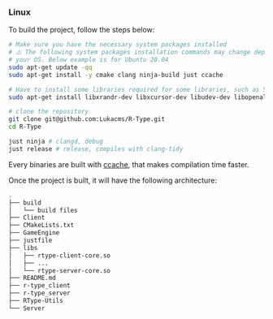### Linux
To build the project, follow the steps below:
```bash
# Make sure you have the necessary system packages installed
# ⚠️ The following system packages installation commands may change depending on 
# your OS. Below example is for Ubuntu 20.04
sudo apt-get update -qq
sudo apt-get install -y cmake clang ninja-build just ccache

# Have to install some libraries required for some libraries, such as SFML
sudo apt-get install libxrandr-dev libxcursor-dev libudev-dev libopenal-dev libflac-dev libvorbis-dev libgl1-mesa-dev libegl1-mesa-dev libdrm-dev libgbm-dev

# clone the repository
git clone git@github.com:Lukacms/R-Type.git
cd R-Type

just ninja # clangd, debug
just release # release, compiles with clang-tidy
```
Every binaries are built with [ccache](https://ccache.dev/), that makes compilation time faster.

Once the project is built, it will have the following architecture:
```bash
.
├── build
│   └── build files
├── Client
├── CMakeLists.txt
├── GameEngine
├── justfile
├── libs
│   ├── rtype-client-core.so
│   ├── ...
│   └── rtype-server-core.so
├── README.md
├── r-type_client
├── r-type_server
├── RType-Utils
└── Server
```
